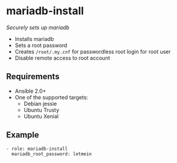 # mariadb-install

*Securely sets up mariadb*

* Installs mariadb
* Sets a root password
* Creates `/root/.my.cnf` for passwordless root login for root user
* Disable remote access to root account

## Requirements

* Ansible 2.0+
* One of the supported targets:
  * Debian jessie
  * Ubuntu Trusty
  * Ubuntu Xenial

## Example

```
- role: mariadb-install
  mariadb_root_password: letmein
```
